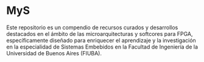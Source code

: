 # MyS
Este repositorio es un compendio de recursos curados y desarrollos destacados en el ámbito de las microarquitecturas y softcores para FPGA, específicamente diseñado para enriquecer el aprendizaje y la investigación en la especialidad de Sistemas Embebidos en la Facultad de Ingeniería de la Universidad de Buenos Aires (FIUBA).

